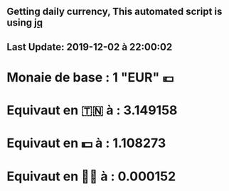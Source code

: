 ## Getting daily currency, This automated script is using [jq](https://stedolan.github.io/jq/)
## Last Update:  2019-12-02 à 22:00:02
 # Monaie de base : 1 "EUR" 💶 
 # Equivaut en 🇹🇳 à :  3.149158 
 # Equivaut en 💵 à : 1.108273
 # Equivaut en 🐱‍💻 à :  0.000152
